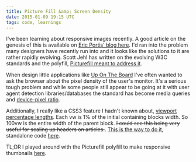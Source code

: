 ```yaml
---
title: Picture Fill &amp; Screen Density
date: 2015-01-09 19:15 UTC
tags: code, learnings
---
```


I've been learning about responsive images recently. A good article on the genesis of this is available on [Eric Portis' blog here](http://ericportis.com/posts/2014/srcset-sizes/). I'd ran into the problem many designers have recently run into and it looks like the solutions to it are rather rapidly evolving. Scott Jehl has written on the evolving W3C standards and the polyfill, [Picturefill meant to address it](http://scottjehl.github.io/picturefill).

When design little applications like [Up On The Board](http://upontheboard.com/) I've often wanted to ask the browser about the pixel density of the user's monitor. It's a serious tough problem and while some people still appear to be going at it with user agent detection libraries/databases the standard has become media queries and [device-pixel ratio](http://www.html5rocks.com/en/mobile/high-dpi/).

Additionally, I really like a CSS3 feature I hadn't known about, [viewport percentage lengths](http://www.w3.org/TR/css3-values/#viewport-relative-lengths). Each vw is 1% of the initial containing blocks width. So 100vw is the entire width of the parent block. <strike>I could see this being very useful for scaling up headers on articles.</strike>. [This is the way to do it](http://fittextjs.com/), standalone code [here](https://github.com/adactio/FitText.js).

TL;DR I played around with the Picturefill polyfill to make responsive thumbnails [here](https://github.com/whistlerbrk/picturefill-test).
